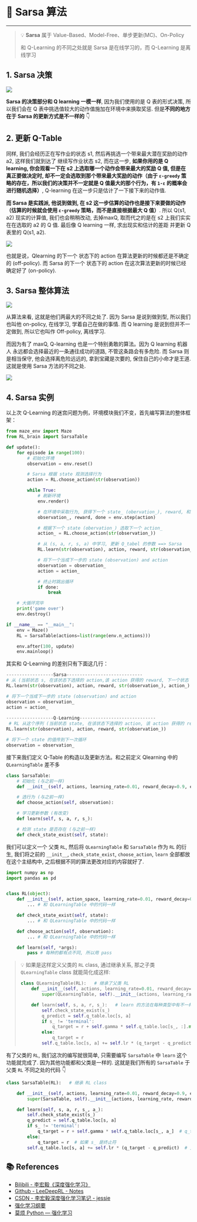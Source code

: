 # 🏈 Sarsa 算法

---

> 💡 **Sarsa** 属于 Value-Based、Model-Free、单步更新(MC)、On-Policy
>
> 和 Q-Learning 的不同之处就是 Sarsa 是在线学习的，而 Q-Learning 是离线学习

## 1. Sarsa 决策

![](https://cs-wiki.oss-cn-shanghai.aliyuncs.com/img/20201031092605.png)

**Sarsa 的决策部分和 Q learning 一模一样**, 因为我们使用的是 Q 表的形式决策, 所以我们会在 Q 表中挑选值较大的动作值施加在环境中来换取奖惩. 但是**不同的地方在于 Sarsa 的更新方式是不一样的** 👇

## 2. 更新 Q-Table

同样, 我们会经历正在写作业的状态 s1, 然后再挑选一个带来最大潜在奖励的动作 a2, 这样我们就到达了 继续写作业状态 s2, 而在这一步, **如果你用的是 Q learning, 你会观看一下在 s2 上选取哪一个动作会带来最大的奖励 Q 值, 但是在真正要做决定时, 却不一定会选取到那个带来最大奖励的动作（由于 `ε-greedy` 策略的存在，所以我们的决策并不一定就是 Q 值最大的那个行为，有 `1-ε` 的概率会进行随机选择）**, Q-learning 在这一步只是估计了一下接下来的动作值. 

**而 Sarsa 是实践派, 他说到做到, 在 s2 这一步估算的动作也是接下来要做的动作（估算的时候就会使用 `ε-greedy` 策略，而不是直接根据最大 Q 值）**. 所以 Q(s1, a2) 现实的计算值, 我们也会稍稍改动, 去掉maxQ, 取而代之的是在 s2 上我们实实在在选取的 a2 的 Q 值. 最后像 Q learning 一样, 求出现实和估计的差距 并更新 Q 表里的 Q(s1, a2).

![](https://cs-wiki.oss-cn-shanghai.aliyuncs.com/img/20201031092648.png)

也就是说，Qlearning 的下一个 状态下的 action 在算法更新的时候都还是不确定的 (off-policy). 而 Sarsa 的下一个 状态下的 action 在这次算法更新的时候已经确定好了 (on-policy).

## 3. Sarsa 整体算法

![](https://cs-wiki.oss-cn-shanghai.aliyuncs.com/img/20201031094353.png)

从算法来看, 这就是他们两最大的不同之处了. 因为 Sarsa 是说到做到型, 所以我们也叫他 on-policy, 在线学习, 学着自己在做的事情. 而 Q learning 是说到但并不一定做到, 所以它也叫作 Off-policy, 离线学习. 

而因为有了 maxQ, Q-learning 也是一个特别勇敢的算法。因为 Q learning 机器人 永远都会选择最近的一条通往成功的道路, 不管这条路会有多危险. 而 Sarsa 则是相当保守, 他会选择离危险远远的, 拿到宝藏是次要的, 保住自己的小命才是王道. 这就是使用 Sarsa 方法的不同之处.

![](https://cs-wiki.oss-cn-shanghai.aliyuncs.com/img/20201031100809.png)

## 4. Sarsa 实例

以上次 Q-Learning 的迷宫问题为例，环境模块我们不变，首先编写算法的整体框架：

```python
from maze_env import Maze
from RL_brain import SarsaTable

def update():
    for episode in range(100):
        # 初始化环境
        observation = env.reset()

        # Sarsa 根据 state 观测选择行为
        action = RL.choose_action(str(observation))

        while True:
            # 刷新环境
            env.render()

            # 在环境中采取行为, 获得下一个 state_ (obervation_), reward, 和是否终止
            observation_, reward, done = env.step(action)

            # 根据下一个 state (obervation_) 选取下一个 action_
            action_ = RL.choose_action(str(observation_))

            # 从 (s, a, r, s, a) 中学习, 更新 Q_tabel 的参数 ==> Sarsa
            RL.learn(str(observation), action, reward, str(observation_), action_)

            # 将下一个当成下一步的 state (observation) and action
            observation = observation_
            action = action_

            # 终止时跳出循环
            if done:
                break

    # 大循环完毕
    print('game over')
    env.destroy()

if __name__ == "__main__":
    env = Maze()
    RL = SarsaTable(actions=list(range(env.n_actions)))

    env.after(100, update)
    env.mainloop()
```

其实和 Q-Learning 的差别只有下面这几行：

```python
------------------Sarsa-----------------------------
# 从 (当前状态 s, 在该状态下选择的 action,该 action 获得的 reward, 下一个状态 state_, 在下一个状态下选择的 action_) 中学习, 更新 Q_tabel 的参数 ==> Sarsa
RL.learn(str(observation), action, reward, str(observation_), action_)

# 将下一个当成下一步的 state (observation) and action
observation = observation_
action = action_
            
------------------Q-Learning-----------------------------
 # RL 从这个序列 (当前状态 state, 在该状态下选择的 action, 该 action 获得的 reward, 下一个状态 state_) 中学习
RL.learn(str(observation), action, reward, str(observation_))

# 将下一个 state 的值传到下一次循环
observation = observation_
```

接下来我们定义 Q-Table 的构造以及更新方法。和之前定义 Qlearning 中的 `QLearningTable` 差不多

```python
class SarsaTable:
    # 初始化 (与之前一样)
    def __init__(self, actions, learning_rate=0.01, reward_decay=0.9, e_greedy=0.9):

    # 选行为 (与之前一样)
    def choose_action(self, observation):

    # 学习更新参数 (有改变)
    def learn(self, s, a, r, s_):

    # 检测 state 是否存在 (与之前一样)
    def check_state_exist(self, state):
```

我们可以定义一个 父类 `RL`, 然后将 `QLearningTable` 和 `SarsaTable` 作为 `RL` 的衍生, 我们将之前的 `__init__`, `check_state_exist`, `choose_action`, `learn` 全部都放在这个主结构中, 之后根据不同的算法更改对应的内容就好了. 

```python
import numpy as np
import pandas as pd


class RL(object):
    def __init__(self, action_space, learning_rate=0.01, reward_decay=0.9, e_greedy=0.9):
        ... # 和 QLearningTable 中的代码一样

    def check_state_exist(self, state):
        ... # 和 QLearningTable 中的代码一样

    def choose_action(self, observation):
        ... # 和 QLearningTable 中的代码一样

    def learn(self, *args):
        pass # 每种的都有点不同, 所以用 pass
```

> 💡 如果是这样定义父类的 `RL` class, 通过继承关系, 那之子类 `QLearningTable` class 就能简化成这样:
>
> ```python
> class QLearningTable(RL):   # 继承了父类 RL
>     def __init__(self, actions, learning_rate=0.01, reward_decay=0.9, e_greedy=0.9):
>         super(QLearningTable, self).__init__(actions, learning_rate, reward_decay, e_greedy)    # 表示继承关系
> 
>     def learn(self, s, a, r, s_):   # learn 的方法在每种类型中有不一样, 需重新定义
>         self.check_state_exist(s_)
>         q_predict = self.q_table.loc[s, a]
>         if s_ != 'terminal':
>             q_target = r + self.gamma * self.q_table.loc[s_, :].max()
>         else:
>             q_target = r
>         self.q_table.loc[s, a] += self.lr * (q_target - q_predict)
> ```

有了父类的 `RL`, 我们这次的编写就很简单, 只需要编写 `SarsaTable` 中 `learn` 这个功能就完成了. 因为其他功能都和父类是一样的. 这就是我们所有的 `SarsaTable` 于父类 `RL` 不同之处的代码 👇

```python
class SarsaTable(RL):   # 继承 RL class

    def __init__(self, actions, learning_rate=0.01, reward_decay=0.9, e_greedy=0.9):
        super(SarsaTable, self).__init__(actions, learning_rate, reward_decay, e_greedy)    # 表示继承关系

    def learn(self, s, a, r, s_, a_):
        self.check_state_exist(s_)
        q_predict = self.q_table.loc[s, a]
        if s_ != 'terminal':
            q_target = r + self.gamma * self.q_table.loc[s_, a_]  # q_target 基于选好的 a_ 而不是 Q(s_) 的最大值
        else:
            q_target = r  # 如果 s_ 是终止符
        self.q_table.loc[s, a] += self.lr * (q_target - q_predict)  # 更新 q_table
```

## 📚 References

- [Bilibili - 李宏毅《深度强化学习》](https://www.bilibili.com/video/BV1MW411w79n)
- [Github - LeeDeepRL - Notes](https://datawhalechina.github.io/leedeeprl-notes/)
- [CSDN - 李宏毅深度强化学习笔记 - jessie](https://blog.csdn.net/cindy_1102/article/details/87904928)
- [强化学习纲要](https://github.com/zhoubolei/introRL)
- [莫烦 Python — 强化学习](https://mofanpy.com/tutorials/machine-learning/reinforcement-learning/intro-RL-methods/)